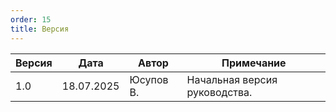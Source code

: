 ```yaml
---
order: 15
title: Версия
---
```


| Версия | Дата        | Автор     | Примечание                    |
|--------|-------------|-----------|-------------------------------|
| 1\.0   | 18\.07.2025 | Юсупов В. | Начальная версия руководства. |


